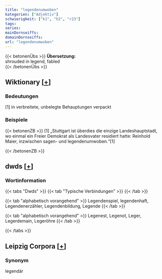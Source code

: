 ```yaml
---
title: "legendenumwoben"
kategorien: ["Adjektiv"]
schwierigkeit: ["k1", "h2", "r23"]
tags:
series:
mainDornseiffs:
domainDornseiffs:
url: "legendenumwoben"
---
```


{{< betonenÜbs >}}
**Übersetzung:**  
shrouded in legend, fabled  
{{< /betonenÜbs >}}

## Wiktionary [[+](https://de.wiktionary.org/wiki/legendenumwoben)]

### Bedeutungen
[1] in verbreitete, unbelegte Behauptungen verpackt  

### Beispiele
{{< betonenZB >}}
[1] „Stuttgart ist überdies die einzige Landeshauptstadt, wo einmal ein Freier Demokrat als Landesvater residiert hatte: Reinhold Maier, inzwischen sagen- und legendenumwoben.“[1]  

{{< /betonenZB >}}


## dwds [[+](https://www.dwds.de/wb/legendenumwoben)]

### Wortinformation
{{< tabs "Dwds" >}}
{{< tab "Typische Verbindungen" >}}
{{< /tab >}}

{{< tab "alphabetisch vorangehend" >}}
Legendenspiel, legendenhaft, Legendenerzähler, Legendenbildung, Legende
{{< /tab >}}

{{< tab "alphabetisch vorangehend" >}}
Legenest, Legenot, Leger, Legerdemain, Legeröhre
{{< /tab >}}

{{< /tabs >}}

## Leipzig Corpora [[+](https://corpora.uni-leipzig.de/en/res?word=legendenumwoben&corpusId=deu_newscrawl-public_2018)]


### Synonym
legendär

